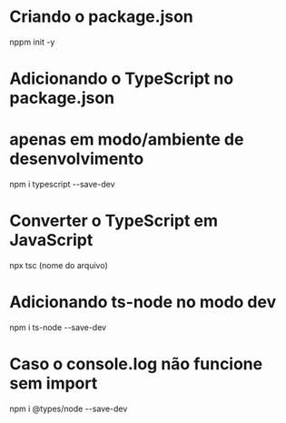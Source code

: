 # Criando o package.json
nppm init -y

# Adicionando o TypeScript no package.json
# apenas em modo/ambiente de desenvolvimento
npm i typescript --save-dev

# Converter o TypeScript em JavaScript
npx tsc (nome do arquivo)

# Adicionando ts-node no modo dev
npm i ts-node --save-dev

# Caso o console.log não funcione sem import
npm i @types/node --save-dev